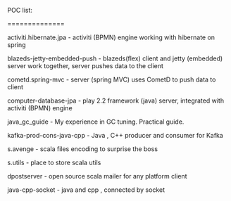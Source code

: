 POC list:

==============

activiti.hibernate.jpa         - activiti (BPMN) engine working with hibernate on spring


blazeds-jetty-embedded-push    - blazeds(flex) client and jetty (embedded) server work together, server pushes data to the client


cometd.spring-mvc              - server (spring MVC) uses CometD to push data to client


computer-database-jpa          - play 2.2 framework (java) server, integrated with activiti (BPMN) engine


java_gc_guide                  - My experience in GC tuning. Practical guide.


kafka-prod-cons-java-cpp       - Java , C++ producer and consumer for Kafka


s.avenge                       - scala files encoding to surprise the boss


s.utils                        - place to store scala utils 


dpostserver                    - open source scala mailer for any platform client 


java-cpp-socket                - java and cpp , connected by socket
